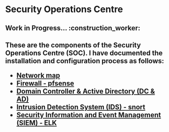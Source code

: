 <h1>Security Operations Centre</h1>

<h2>Work in Progress... :construction_worker:</h2>
<h2>These are the components of the Security Operations Centre (SOC). I have documented the installation and configuration process as follows:

- [Network map](https://github.com/jaydenxjayden/Security-Operations-Centre/blob/main/Network-map.md)
- [Firewall - pfsense](https://github.com/jaydenxjayden/Security-Operations-Centre/blob/main/pfsense.md)
- [Domain Controller & Active Directory (DC & AD)](https://github.com/jaydenxjayden/Security-Operations-Centre/blob/main/WindowsDC-AD.md)
- [Intrusion Detection System (IDS) - snort](https://github.com/jaydenxjayden/Security-Operations-Centre/blob/main/snort.md)
- [Security Information and Event Management (SIEM) - ELK](https://github.com/jaydenxjayden/Security-Operations-Centre/blob/main/ELK.md)
</h2>
